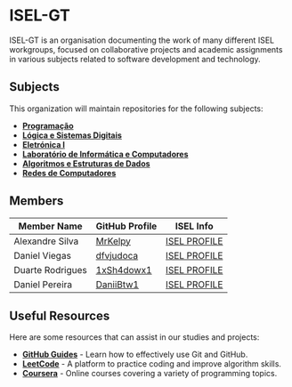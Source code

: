 # ISEL-GT

ISEL-GT is an organisation documenting the work of many different ISEL workgroups, focused on collaborative projects and academic assignments in various subjects related to software development and technology.

## Subjects

This organization will maintain repositories for the following subjects:

- **[Programação](https://2425moodle.isel.pt/course/view.php?id=8516)**
- **[Lógica e Sistemas Digitais](https://2425moodle.isel.pt/course/view.php?id=8178)**
- **[Eletrónica I](https://2425moodle.isel.pt/course/view.php?id=8299)**
- **[Laboratório de Informática e Computadores](https://2425moodle.isel.pt/course/view.php?id=9083)** 
- **[Algoritmos e Estruturas de Dados](https://2425moodle.isel.pt/course/view.php?id=8880)**
- **[Redes de Computadores](https://2425moodle.isel.pt/course/view.php?id=8180)**

## Members

| Member Name     | GitHub Profile                       | ISEL Info                     |
|------------------|-------------------------------------|------------------------------------|
| Alexandre Silva      | [MrKelpy](https://github.com/alice-silva) | [ISEL PROFILE](https://2425moodle.isel.pt/user/view.php?id=747161&course=8516)                |
| Daniel Viegas    | [dfvjudoca](https://github.com/dfvjudoca) | [ISEL PROFILE](https://2425moodle.isel.pt/user/view.php?id=747328&course=8516)                  |
| Duarte Rodrigues  | [1xSh4dowx1](https://github.com/1xSh4dowx1) | [ISEL PROFILE](https://2425moodle.isel.pt/user/view.php?id=747042&course=8516)                 |
| Daniel Pereira  | [DaniiBtw1](https://github.com/DaniiBtw1 ) | [ISEL PROFILE](https://2425moodle.isel.pt/user/view.php?id=745546&course=9083)                 |

## Useful Resources

Here are some resources that can assist in our studies and projects:

- **[GitHub Guides](https://guides.github.com/)** - Learn how to effectively use Git and GitHub.
- **[LeetCode](https://leetcode.com/)** - A platform to practice coding and improve algorithm skills.
- **[Coursera](https://www.coursera.org/)** - Online courses covering a variety of programming topics.
